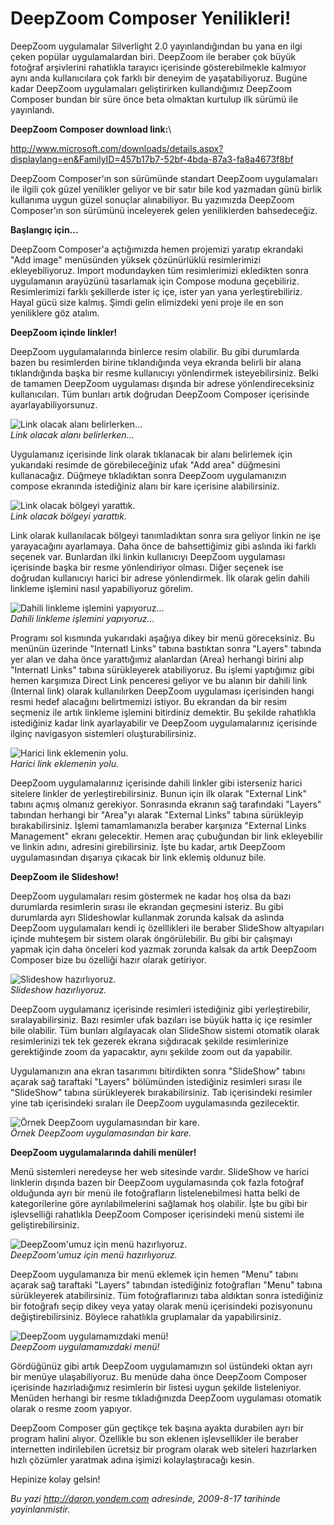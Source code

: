 # DeepZoom Composer Yenilikleri! 

DeepZoom uygulamalar Silverlight 2.0 yayınlandığından bu yana en ilgi
çeken popülar uygulamalardan biri. DeepZoom ile beraber çok büyük
fotoğraf arşivlerini rahatlıkla tarayıcı içerisinde gösterebilmekle
kalmıyor aynı anda kullanıcılara çok farklı bir deneyim de
yaşatabiliyoruz. Bugüne kadar DeepZoom uygulamaları geliştirirken
kullandığımız DeepZoom Composer bundan bir süre önce beta olmaktan
kurtulup ilk sürümü ile yayınlandı.

**DeepZoom Composer download link:**\

<http://www.microsoft.com/downloads/details.aspx?displaylang=en&FamilyID=457b17b7-52bf-4bda-87a3-fa8a4673f8bf>

DeepZoom Composer'ın son sürümünde standart DeepZoom uygulamaları ile
ilgili çok güzel yenilikler geliyor ve bir satır bile kod yazmadan günü
birlik kullanıma uygun güzel sonuçlar alınabiliyor. Bu yazımızda
DeepZoom Composer'ın son sürümünü inceleyerek gelen yeniliklerden
bahsedeceğiz.

**Başlangıç için...**

DeepZoom Composer'a açtığımızda hemen projemizi yaratıp ekrandaki "Add
image" menüsünden yüksek çözünürlüklü resimlerimizi ekleyebiliyoruz.
Import modundayken tüm resimlerimizi ekledikten sonra uygulamanın
arayüzünü tasarlamak için Compose moduna geçebiliriz. Resimlerimizi
farklı şekillerde ister iç içe, ister yan yana yerleştirebiliriz. Hayal
gücü size kalmış. Şimdi gelin elimizdeki yeni proje ile en son
yeniliklere göz atalım.

**DeepZoom içinde linkler!**

DeepZoom uygulamalarında binlerce resim olabilir. Bu gibi durumlarda
bazen bu resimlerden birine tıklandığında veya ekranda belirli bir alana
tıklandığında başka bir resme kullanıcıyı yönlendirmek isteyebilirsiniz.
Belki de tamamen DeepZoom uygulaması dışında bir adrese
yönlendireceksiniz kullanıcıları. Tüm bunları artık doğrudan DeepZoom
Composer içerisinde ayarlayabiliyorsunuz.

![Link olacak alanı
belirlerken...](media/DeepZoom_Composer_Yenilikleri/16082009_1.png)\
*Link olacak alanı belirlerken...*

Uygulamanız içerisinde link olarak tıklanacak bir alanı belirlemek için
yukarıdaki resimde de görebileceğiniz ufak "Add area" düğmesini
kullanacağız. Düğmeye tıkladıktan sonra DeepZoom uygulamanızın compose
ekranında istediğiniz alanı bir kare içerisine alabilirsiniz.

![Link olacak bölgeyi
yarattık.](media/DeepZoom_Composer_Yenilikleri/16082009_2.png)\
*Link olacak bölgeyi yarattık.*

Link olarak kullanılacak bölgeyi tanımladıktan sonra sıra geliyor linkin
ne işe yarayacağını ayarlamaya. Daha önce de bahsettiğimiz gibi aslında
iki farklı seçenek var. Bunlardan ilki linkin kullanıcıyı DeepZoom
uygulaması içerisinde başka bir resme yönlendiriyor olması. Diğer
seçenek ise doğrudan kullanıcıyı harici bir adrese yönlendirmek. İlk
olarak gelin dahili linkleme işlemini nasıl yapabiliyoruz görelim.

![Dahili linkleme işlemini
yapıyoruz...](media/DeepZoom_Composer_Yenilikleri/16082009_3.jpg)\
*Dahili linkleme işlemini yapıyoruz...*

Programı sol kısmında yukarıdaki aşağıya dikey bir menü göreceksiniz. Bu
menünün üzerinde "Internatl Links" tabına bastıktan sonra "Layers"
tabında yer alan ve daha önce yarattığımız alanlardan (Area) herhangi
birini alıp "Internatl Links" tabına sürükleyerek atabiliyoruz. Bu
işlemi yaptığımız gibi hemen karşımıza Direct Link penceresi geliyor ve
bu alanın bir dahili link (Internal link) olarak kullanılırken DeepZoom
uygulaması içerisinden hangi resmi hedef alacağını belirtmemizi istiyor.
Bu ekrandan da bir resim seçmeniz ile artık linkleme işlemini bitirdiniz
demektir. Bu şekilde rahatlıkla istediğiniz kadar link ayarlayabilir ve
DeepZoom uygulamalarınız içerisinde ilginç navigasyon sistemleri
oluşturabilirsiniz.

![Harici link eklemenin
yolu.](media/DeepZoom_Composer_Yenilikleri/16082009_4.jpg)\
*Harici link eklemenin yolu.*

DeepZoom uygulamalarınız içerisinde dahili linkler gibi isterseniz
harici sitelere linkler de yerleştirebilirsiniz. Bunun için ilk olarak
"External Link" tabını açmış olmanız gerekiyor. Sonrasında ekranın sağ
tarafındaki "Layers" tabından herhangi bir "Area"yı alarak "External
Links" tabına sürükleyip bırakabilirsiniz. İşlemi tamamlamanızla beraber
karşınıza "External Links Management" ekranı gelecektir. Hemen araç
çubuğundan bir link ekleyebilir ve linkin adını, adresini
girebilirsiniz. İşte bu kadar, artık DeepZoom uygulamasından dışarıya
çıkacak bir link eklemiş oldunuz bile.

**DeepZoom ile Slideshow!**

DeepZoom uygulamaları resim göstermek ne kadar hoş olsa da bazı
durumlarda resimlerin sırası ile ekrandan geçmesini isteriz. Bu gibi
durumlarda ayrı Slideshowlar kullanmak zorunda kalsak da aslında
DeepZoom uygulamaları kendi iç özelllikleri ile beraber SlideShow
altyapıları içinde muhteşem bir sistem olarak öngörülebilir. Bu gibi bir
çalışmayı yapmak için daha önceleri kod yazmak zorunda kalsak da artık
DeepZoom Composer bize bu özelliği hazır olarak getiriyor.

![Slideshow
hazırlıyoruz.](media/DeepZoom_Composer_Yenilikleri/16082009_5.jpg)\
*Slideshow hazırlıyoruz.*

DeepZoom uygulamanız içerisinde resimleri istediğiniz gibi
yerleştirebilir, sıralayabilirsiniz. Bazı resimler ufak bazıları ise
büyük hatta iç içe resimler bile olabilir. Tüm bunları algılayacak olan
SlideShow sistemi otomatik olarak resimlerinizi tek tek gezerek ekrana
sığdıracak şekilde resimlerinize gerektiğinde zoom da yapacaktır, aynı
şekilde zoom out da yapabilir.

Uygulamanızın ana ekran tasarımını bitirdikten sonra "SlideShow" tabını
açarak sağ taraftaki "Layers" bölümünden istediğiniz resimleri sırası
ile "SlideShow" tabına sürükleyerek bırakabilirsiniz. Tab içerisindeki
resimler yine tab içerisindeki sıraları ile DeepZoom uygulamasında
gezilecektir.

![Örnek DeepZoom uygulamasından bir
kare.](media/DeepZoom_Composer_Yenilikleri/16082009_6.jpg)\
*Örnek DeepZoom uygulamasından bir kare.*

**DeepZoom uygulamalarında dahili menüler!**

Menü sistemleri neredeyse her web sitesinde vardır. SlideShow ve harici
linklerin dışında bazen bir DeepZoom uygulamasında çok fazla fotoğraf
olduğunda ayrı bir menü ile fotoğrafların listelenebilmesi hatta belki
de kategorilerine göre ayrılabilmelerini sağlamak hoş olabilir. İşte bu
gibi bir işlevselliği rahatlıkla DeepZoom Composer içerisindeki menü
sistemi ile geliştirebilirsiniz.

![DeepZoom'umuz için menü
hazırlıyoruz.](media/DeepZoom_Composer_Yenilikleri/16082009_7.jpg)\
*DeepZoom'umuz için menü hazırlıyoruz.*

DeepZoom uygulamanıza bir menü eklemek için hemen "Menu" tabını açarak
sağ taraftaki "Layers" tabından istediğiniz fotoğrafları "Menu" tabına
sürükleyerek atabilirsiniz. Tüm fotoğraflarınızı taba aldıktan sonra
istediğiniz bir fotoğrafı seçip dikey veya yatay olarak menü
içerisindeki pozisyonunu değiştirebilirsiniz. Böylece rahatlıkla
gruplamalar da yapabilirsiniz.

![DeepZoom uygulamamızdaki
menü!](media/DeepZoom_Composer_Yenilikleri/16082009_8.jpg)\
*DeepZoom uygulamamızdaki menü!*

Gördüğünüz gibi artık DeepZoom uygulamamızın sol üstündeki oktan ayrı
bir menüye ulaşabiliyoruz. Bu menüde daha önce DeepZoom Composer
içerisinde hazırladığımız resimlerin bir listesi uygun şekilde
listeleniyor. Menüden herhangi bir resme tıkladığınızda DeepZoom
uygulaması otomatik olarak o resme zoom yapıyor.

DeepZoom Composer gün geçtikçe tek başına ayakta durabilen ayrı bir
program halini alıyor. Özellikle bu son eklenen işlevsellikler ile
beraber internetten indirilebilen ücretsiz bir program olarak web
siteleri hazırlarken hızlı çözümler yaratmak adına işimizi
kolaylaştıracağı kesin.

Hepinize kolay gelsin!


*Bu yazi http://daron.yondem.com adresinde, 2009-8-17 tarihinde yayinlanmistir.*